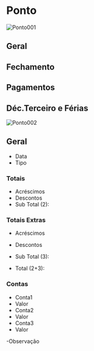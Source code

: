 # Ponto

![Ponto001](https://raw.githubusercontent.com/netforcews/docs-erp/master/RH/imagens/Ponto001.png)

## Geral

## Fechamento

## Pagamentos

## Déc.Terceiro e Férias

![Ponto002](https://raw.githubusercontent.com/netforcews/docs-erp/master/RH/imagens/Ponto002.png)

## Geral
- Data
- Tipo

### Totais
- Acréscimos
- Descontos
- Sub Total (2):

### Totais Extras
- Acréscimos
- Descontos
- Sub Total (3):

- Total (2+3):

### Contas
- Conta1
- Valor
- Conta2
- Valor
- Conta3
- Valor

-Observação
